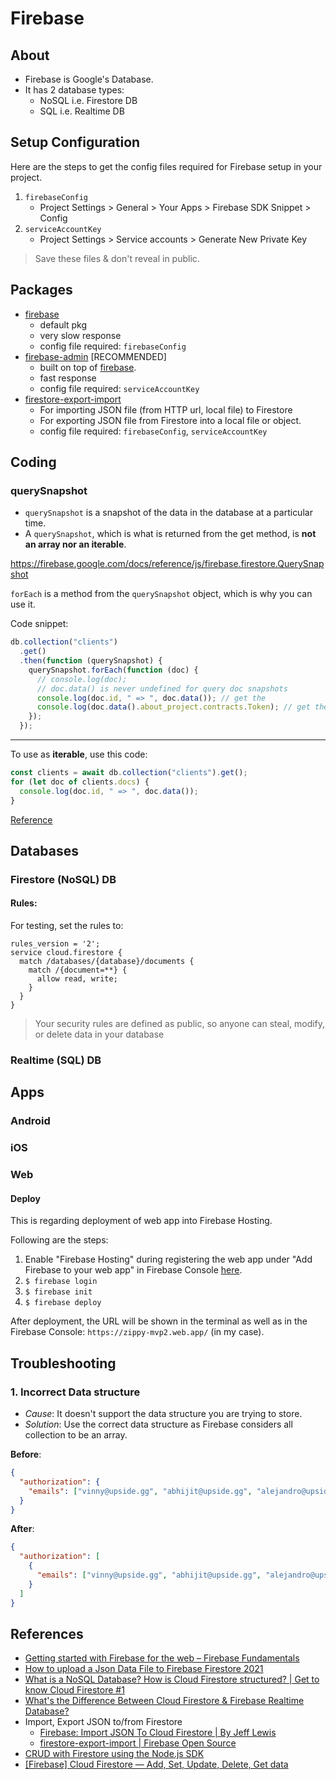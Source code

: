 # Firebase

## About

- Firebase is Google's Database.
- It has 2 database types:
  - NoSQL i.e. Firestore DB
  - SQL i.e. Realtime DB

## Setup Configuration

Here are the steps to get the config files required for Firebase setup in your project.

1. `firebaseConfig`
   - Project Settings > General > Your Apps > Firebase SDK Snippet > Config
2. `serviceAccountKey`
   - Project Settings > Service accounts > Generate New Private Key

> Save these files & don't reveal in public.

## Packages

- [firebase](https://www.npmjs.com/package/firebase)
  - default pkg
  - very slow response
  - config file required: `firebaseConfig`
- [firebase-admin](https://www.npmjs.com/package/firebase-admin) [RECOMMENDED]
  - built on top of [firebase](https://www.npmjs.com/package/firebase).
  - fast response
  - config file required: `serviceAccountKey`
- [firestore-export-import](https://www.npmjs.com/package/firestore-export-import)
  - For importing JSON file (from HTTP url, local file) to Firestore
  - For exporting JSON file from Firestore into a local file or object.
  - config file required: `firebaseConfig`, `serviceAccountKey`

## Coding

### querySnapshot

- `querySnapshot` is a snapshot of the data in the database at a particular time.
- A `querySnapshot`, which is what is returned from the get method, is **not an array nor an iterable**.

https://firebase.google.com/docs/reference/js/firebase.firestore.QuerySnapshot

`forEach` is a method from the `querySnapshot` object, which is why you can use it.

Code snippet:

```js
db.collection("clients")
  .get()
  .then(function (querySnapshot) {
    querySnapshot.forEach(function (doc) {
      // console.log(doc);
      // doc.data() is never undefined for query doc snapshots
      console.log(doc.id, " => ", doc.data()); // get the
      console.log(doc.data().about_project.contracts.Token); // get the 'Token' contract info
    });
  });
```

---

To use as **iterable**, use this code:

```js
const clients = await db.collection("clients").get();
for (let doc of clients.docs) {
  console.log(doc.id, " => ", doc.data());
}
```

[Reference](https://stackoverflow.com/questions/62454459/why-does-for-each-work-but-for-of-doesnt)

## Databases

### Firestore (NoSQL) DB

#### Rules:

For testing, set the rules to:

```
rules_version = '2';
service cloud.firestore {
  match /databases/{database}/documents {
    match /{document=**} {
      allow read, write;
    }
  }
}
```

> Your security rules are defined as public, so anyone can steal, modify, or delete data in your database

### Realtime (SQL) DB

## Apps

### Android

### iOS

### Web

#### Deploy

This is regarding deployment of web app into Firebase Hosting.

Following are the steps:

1. Enable "Firebase Hosting" during registering the web app under "Add Firebase to your web app" in Firebase Console [here](https://console.firebase.google.com/project/zippy-mvp2/settings/general/web).
2. `$ firebase login`
3. `$ firebase init`
4. `$ firebase deploy`

After deployment, the URL will be shown in the terminal as well as in the Firebase Console: `https://zippy-mvp2.web.app/` (in my case).

## Troubleshooting

### 1. Incorrect Data structure

- _Cause_: It doesn't support the data structure you are trying to store.
- _Solution_: Use the correct data structure as Firebase considers all collection to be an array.

**Before**:

```json
{
  "authorization": {
    "emails": ["vinny@upside.gg", "abhijit@upside.gg", "alejandro@upside.gg"]
  }
}
```

**After**:

```json
{
  "authorization": [
    {
      "emails": ["vinny@upside.gg", "abhijit@upside.gg", "alejandro@upside.gg"]
    }
  ]
}
```

## References

- [Getting started with Firebase for the web – Firebase Fundamentals](https://www.youtube.com/watch?v=rQvOAnNvcNQ)
- [How to upload a Json Data File to Firebase Firestore 2021](https://www.youtube.com/watch?v=I11O0UVp8PQ)
- [What is a NoSQL Database? How is Cloud Firestore structured? | Get to know Cloud Firestore #1](https://www.youtube.com/watch?v=v_hR4K4auoQ)
- [What's the Difference Between Cloud Firestore & Firebase Realtime Database?](https://www.youtube.com/watch?v=KeIx-mArUck)
- Import, Export JSON to/from Firestore
  - [Firebase: Import JSON To Cloud Firestore | By Jeff Lewis](https://levelup.gitconnected.com/firebase-import-json-to-firestore-ed6a4adc2b57)
  - [firestore-export-import | Firebase Open Source](https://firebaseopensource.com/projects/dalenguyen/firestore-backup-restore/)
- [CRUD with Firestore using the Node.js SDK](https://dev.to/retool/crud-with-firestore-using-the-node-js-sdk-anp)
- [[Firebase] Cloud Firestore — Add, Set, Update, Delete, Get data](https://saveyourtime.medium.com/firebase-cloud-firestore-add-set-update-delete-get-data-6da566513b1b)
